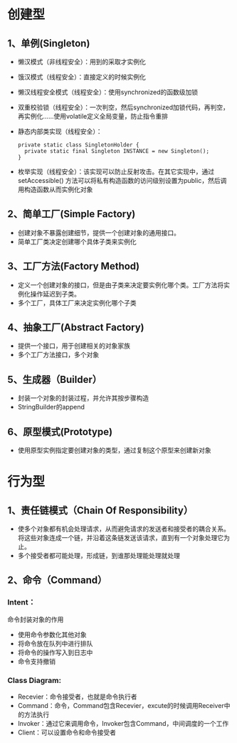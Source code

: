 # 创建型

## 1、单例(Singleton)

- 懒汉模式（非线程安全）：用到的采取才实例化

- 饿汉模式（线程安全）：直接定义的时候实例化

- 懒汉线程安全模式（线程安全）：使用synchronized的函数级加锁

- 双重校验锁（线程安全）：一次判空，然后synchronized加锁代码，再判空，再实例化……使用volatile定义全局变量，防止指令重排

- 静态内部类实现（线程安全）：

  ```
  private static class SingletonHolder {
  	private static final Singleton INSTANCE = new Singleton();
  }
  ```

- 枚举实现（线程安全）：该实现可以防止反射攻击。在其它实现中，通过 setAccessible() 方法可以将私有构造函数的访问级别设置为public，然后调用构造函数从而实例化对象

## 2、简单工厂(Simple Factory)

- 创建对象不暴露创建细节，提供一个创建对象的通用接口。
- 简单工厂类决定创建哪个具体子类来实例化

## 3、工厂方法(Factory Method)

- 定义一个创建对象的接口，但是由子类来决定要实例化哪个类。工厂方法将实例化操作延迟到子类。
- 多个工厂，具体工厂来决定实例化哪个子类

## 4、抽象工厂(Abstract Factory)

- 提供一个接口，用于创建相关的对象家族
- 多个工厂方法接口，多个对象

## 5、生成器（Builder）

- 封装一个对象的封装过程，并允许其按步骤构造
- StringBuilder的append

## 6、原型模式(Prototype)

- 使用原型实例指定要创建对象的类型，通过复制这个原型来创建新对象



# 行为型

## 1、责任链模式（Chain Of Responsibility）

- 使多个对象都有机会处理请求，从而避免请求的发送者和接受者的耦合关系。将这些对象连成一个链，并沿着这条链发送该请求，直到有一个对象处理它为止。
- 多个接受者都可能处理，形成链，到谁那处理能处理就处理

## 2、命令（Command）

### Intent：

命令封装对象的作用

- 使用命令参数化其他对象
- 将命令放在队列中进行排队
- 将命令的操作写入到日志中
- 命令支持撤销

### Class Diagram:

- Recevier：命令接受者，也就是命令执行者
- Command：命令，Command包含Recevier，excute的时候调用Receiver中的方法执行
- Invoker：通过它来调用命令，Invoker包含Command，中间调度的一个工作
- Client：可以设置命令和命令接受者